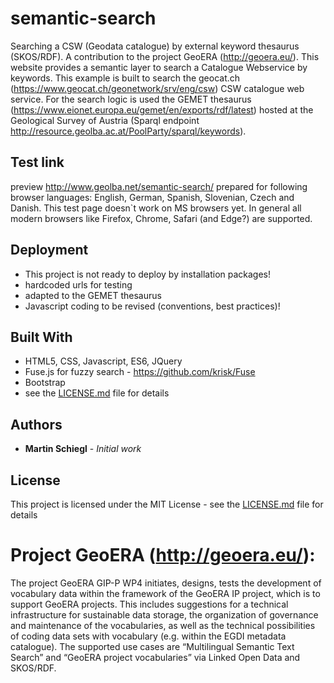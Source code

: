 # semantic-search
Searching a CSW (Geodata catalogue) by external keyword thesaurus (SKOS/RDF). A contribution to the project GeoERA (http://geoera.eu/).
This website provides a semantic layer to search a Catalogue Webservice by keywords. This example is built to search the geocat.ch (https://www.geocat.ch/geonetwork/srv/eng/csw) CSW catalogue web service. For the search logic is used the GEMET thesaurus (https://www.eionet.europa.eu/gemet/en/exports/rdf/latest) hosted at the Geological Survey of Austria (Sparql endpoint http://resource.geolba.ac.at/PoolParty/sparql/keywords).

## Test link
preview http://www.geolba.net/semantic-search/ prepared for following browser languages: English, German, Spanish, Slovenian, Czech and Danish. This test page doesn`t work on MS browsers yet. In general all modern browsers like Firefox, Chrome, Safari (and Edge?) are supported.

## Deployment
* This project is not ready to deploy by installation packages!
* hardcoded urls for testing
* adapted to the GEMET thesaurus
* Javascript coding to be revised (conventions, best practices)!

## Built With
* HTML5, CSS, Javascript, ES6, JQuery
* Fuse.js for fuzzy search - https://github.com/krisk/Fuse
* Bootstrap
* see the [LICENSE.md](LICENSE) file for details

## Authors
* **Martin Schiegl** - *Initial work* 

## License
This project is licensed under the MIT License - see the [LICENSE.md](LICENSE) file for details

# Project GeoERA (http://geoera.eu/):
The project GeoERA GIP-P WP4 initiates, designs, tests the development of vocabulary data within the framework of the GeoERA IP project, which is to support GeoERA projects. This includes suggestions for a technical infrastructure for sustainable data storage, the organization of governance and maintenance of the vocabularies, as well as the technical possibilities of coding data sets with vocabulary (e.g. within the EGDI metadata catalogue). The supported use cases are “Multilingual Semantic Text Search” and “GeoERA project vocabularies” via Linked Open Data and SKOS/RDF.
